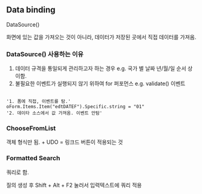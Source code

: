 ## Data binding

DataSource()

화면에 있는 값을 가져오는 것이 아니라, 데이터가 저장된 곳에서 직접 데이터를 가져옴.

### DataSource() 사용하는 이유

1. 데이터 규격을 통일되게 관리하고자 하는 경우  e.g. 국가 별 날짜 년/월/일 순서 상이함.
2. 불필요한 이벤트가 실행되지 않기 위하여 for 퍼포먼스  e.g. validate() 이벤트

```

'1. 폼에 직접, 이벤트를 탐.'
oForm.Items.Item("edtDATEF").Specific.string = "01"
'2. 데이타 소스에서 값 가져옴. 이벤트 안탐'
```



### ChooseFromList

객체 형식만 됨. + UDO = 링크드 버튼이 적용되는 것



### Formatted Search

쿼리로 함.

질의 생성 후 Shift + Alt + F2 눌러서 입력텍스트에 쿼리 적용